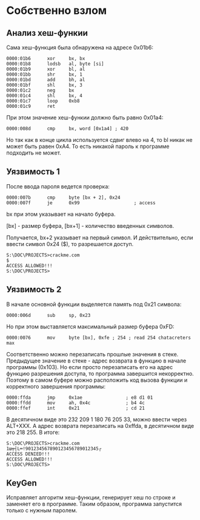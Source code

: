 # Собственно взлом
## Анализ хеш-функии
Сама хеш-функция была обнаружена на адресе 0x01b6:
```
0000:01b6      xor     bx, bx
0000:01b8      lodsb   al, byte [si]
0000:01b9      xor     bl, al
0000:01bb      shr     bx, 1
0000:01bd      add     bh, al
0000:01bf      shl     bx, 3
0000:01c2      neg     bx
0000:01c4      shl     bx, 4
0000:01c7      loop    0xb8
0000:01c9      ret
```
При этом значение хеш-функии должно быть равно 0x01a4:
```
0000:008d      cmp     bx, word [0x1a4] ; 420
```

Но так как в конце цикла используется сдвиг влево на 4, то bl никак не может быть равен 0xA4. То есть никакой пароль к программе подходить не может.

## Уязвимость 1
После ввода пароля ведется проверка:

```
0000:007b      cmp     byte [bx + 2], 0x24
0000:007f      je      0x99                    ; access
```

bx при этом указывает на начало буфера.

[bx] - размер буфера, [bx+1] - количество введенных символов.

Получается, bx+2 указывает на первый символ. И действительно, если ввести символ 0x24 ($), то разрешается доступ.
```
S:\DOC\PROJECTS>crackme.com
$
ACCESS ALLOWED!!!
S:\DOC\PROJECTS>
```

## Уязвимость 2
В начале основной функции выделяется память под 0x21 символа:
```
0000:006d      sub     sp, 0x23
```
Но при этом выставляется максимальный размер буфера 0xFD:
```
0000:0076      mov     byte [bx], 0xfe ; 254 ; read 254 chatacreters max
```
Соответственно можно перезаписать прошлые значения в стеке. Предыдущее значение в стеке - адрес возврата в функцию в начале программы (0x103).
Но если просто перезаписать его на адрес функцию разрешения доступа, то программа завершится некорректно.
Поэтому в самом буфере можно расположить код вызова функции и корректного завершения программы:
```
0000:ffda      jmp     0x1ae                ; e8 d1 01
0000:ffdd      mov     ah, 0x4c             ; b4 4c
0000:ffef      int     0x21                 ; cd 21
```
В десятичном виде это 232 209 1 180 76 205 33, можно ввести через ALT+XXX.
А адрес возврата перезаписать на 0xffda, в десятичном виде это 218 255.
В итоге:
```
S:\DOC\PROJECTS>crackme.com
1ш╤┤L═!901234567890123456789012345┌
ACCESS DENIED!!!
ACCESS ALLOWED!!!
S:\DOC\PROJECTS>
```

## KeyGen
Исправляет алгоритм хеш-функции, генерирует хеш по строке и заменяет его в программе. Таким образом, программа запустится только с нужным паролем.
